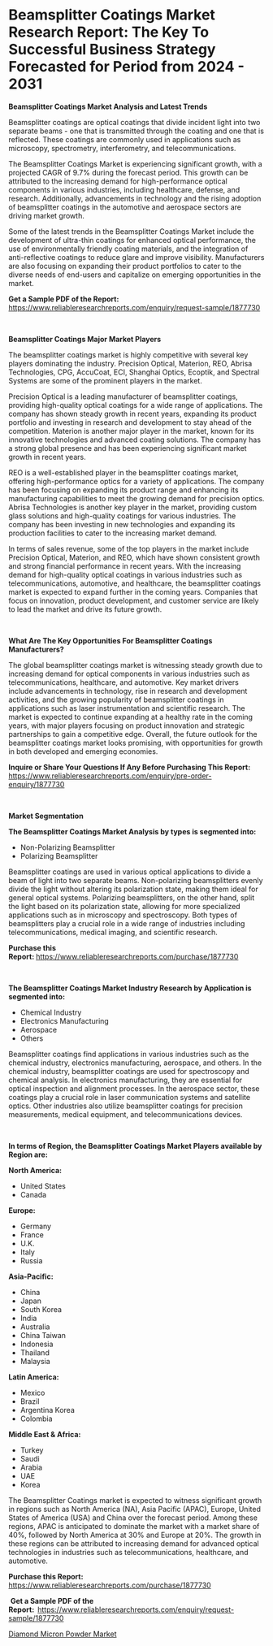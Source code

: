 <p><h1>Beamsplitter Coatings Market Research Report: The Key To Successful Business Strategy Forecasted for Period from 2024 - 2031</h1></p><p><strong>Beamsplitter Coatings Market Analysis and Latest Trends</strong></p>
<p><p>Beamsplitter coatings are optical coatings that divide incident light into two separate beams - one that is transmitted through the coating and one that is reflected. These coatings are commonly used in applications such as microscopy, spectrometry, interferometry, and telecommunications.</p><p>The Beamsplitter Coatings Market is experiencing significant growth, with a projected CAGR of 9.7% during the forecast period. This growth can be attributed to the increasing demand for high-performance optical components in various industries, including healthcare, defense, and research. Additionally, advancements in technology and the rising adoption of beamsplitter coatings in the automotive and aerospace sectors are driving market growth.</p><p>Some of the latest trends in the Beamsplitter Coatings Market include the development of ultra-thin coatings for enhanced optical performance, the use of environmentally friendly coating materials, and the integration of anti-reflective coatings to reduce glare and improve visibility. Manufacturers are also focusing on expanding their product portfolios to cater to the diverse needs of end-users and capitalize on emerging opportunities in the market.</p></p>
<p><strong>Get a Sample PDF of the Report:&nbsp;</strong> <a href="https://www.reliableresearchreports.com/enquiry/request-sample/1877730">https://www.reliableresearchreports.com/enquiry/request-sample/1877730</a></p>
<p>&nbsp;</p>
<p><strong>Beamsplitter Coatings Major Market Players</strong></p>
<p><p>The beamsplitter coatings market is highly competitive with several key players dominating the industry. Precision Optical, Materion, REO, Abrisa Technologies, CPG, AccuCoat, ECI, Shanghai Optics, Ecoptik, and Spectral Systems are some of the prominent players in the market.</p><p>Precision Optical is a leading manufacturer of beamsplitter coatings, providing high-quality optical coatings for a wide range of applications. The company has shown steady growth in recent years, expanding its product portfolio and investing in research and development to stay ahead of the competition. Materion is another major player in the market, known for its innovative technologies and advanced coating solutions. The company has a strong global presence and has been experiencing significant market growth in recent years.</p><p>REO is a well-established player in the beamsplitter coatings market, offering high-performance optics for a variety of applications. The company has been focusing on expanding its product range and enhancing its manufacturing capabilities to meet the growing demand for precision optics. Abrisa Technologies is another key player in the market, providing custom glass solutions and high-quality coatings for various industries. The company has been investing in new technologies and expanding its production facilities to cater to the increasing market demand.</p><p>In terms of sales revenue, some of the top players in the market include Precision Optical, Materion, and REO, which have shown consistent growth and strong financial performance in recent years. With the increasing demand for high-quality optical coatings in various industries such as telecommunications, automotive, and healthcare, the beamsplitter coatings market is expected to expand further in the coming years. Companies that focus on innovation, product development, and customer service are likely to lead the market and drive its future growth.</p></p>
<p>&nbsp;</p>
<p><strong>What Are The Key Opportunities For Beamsplitter Coatings Manufacturers?</strong></p>
<p><p>The global beamsplitter coatings market is witnessing steady growth due to increasing demand for optical components in various industries such as telecommunications, healthcare, and automotive. Key market drivers include advancements in technology, rise in research and development activities, and the growing popularity of beamsplitter coatings in applications such as laser instrumentation and scientific research. The market is expected to continue expanding at a healthy rate in the coming years, with major players focusing on product innovation and strategic partnerships to gain a competitive edge. Overall, the future outlook for the beamsplitter coatings market looks promising, with opportunities for growth in both developed and emerging economies.</p></p>
<p><strong>Inquire or Share Your Questions If Any Before Purchasing This Report:</strong> <a href="https://www.reliableresearchreports.com/enquiry/pre-order-enquiry/1877730">https://www.reliableresearchreports.com/enquiry/pre-order-enquiry/1877730</a></p>
<p>&nbsp;</p>
<p><strong>Market Segmentation</strong></p>
<p><strong>The Beamsplitter Coatings Market Analysis by types is segmented into:</strong></p>
<p><ul><li>Non-Polarizing Beamsplitter</li><li>Polarizing Beamsplitter</li></ul></p>
<p><p>Beamsplitter coatings are used in various optical applications to divide a beam of light into two separate beams. Non-polarizing beamsplitters evenly divide the light without altering its polarization state, making them ideal for general optical systems. Polarizing beamsplitters, on the other hand, split the light based on its polarization state, allowing for more specialized applications such as in microscopy and spectroscopy. Both types of beamsplitters play a crucial role in a wide range of industries including telecommunications, medical imaging, and scientific research.</p></p>
<p><strong>Purchase this Report:&nbsp;</strong><a href="https://www.reliableresearchreports.com/purchase/1877730">https://www.reliableresearchreports.com/purchase/1877730</a></p>
<p>&nbsp;</p>
<p><strong>The Beamsplitter Coatings Market Industry Research by Application is segmented into:</strong></p>
<p><ul><li>Chemical Industry</li><li>Electronics Manufacturing</li><li>Aerospace</li><li>Others</li></ul></p>
<p><p>Beamsplitter coatings find applications in various industries such as the chemical industry, electronics manufacturing, aerospace, and others. In the chemical industry, beamsplitter coatings are used for spectroscopy and chemical analysis. In electronics manufacturing, they are essential for optical inspection and alignment processes. In the aerospace sector, these coatings play a crucial role in laser communication systems and satellite optics. Other industries also utilize beamsplitter coatings for precision measurements, medical equipment, and telecommunications devices.</p></p>
<p>&nbsp;</p>
<p><strong>In terms of Region, the Beamsplitter Coatings Market Players available by Region are:</strong></p>
<p>
    <p> <strong> North America: </strong>
        <ul>
            <li>United States</li>
            <li>Canada</li>
        </ul>
        </p> 
    <p> <strong> Europe: </strong>
        <ul>
            <li>Germany</li>
            <li>France</li>
            <li>U.K.</li>
            <li>Italy</li>
            <li>Russia</li>
        </ul>
        </p> 
    <p> <strong> Asia-Pacific: </strong>
        <ul>
            <li>China</li>
            <li>Japan</li>
            <li>South Korea</li>
            <li>India</li>
            <li>Australia</li>
            <li>China Taiwan</li>
            <li>Indonesia</li>
            <li>Thailand</li>
            <li>Malaysia</li>
        </ul>
        </p> 
    <p> <strong> Latin America: </strong>
        <ul>
            <li>Mexico</li>
            <li>Brazil</li>
            <li>Argentina Korea</li>
            <li>Colombia</li>
        </ul>
        </p> 
    <p> <strong> Middle East & Africa: </strong>
        <ul>
            <li>Turkey</li>
            <li>Saudi</li>
            <li>Arabia</li>
            <li>UAE</li>
            <li>Korea</li>
        </ul>
    </p>
    </p>
<p><p>The Beamsplitter Coatings market is expected to witness significant growth in regions such as North America (NA), Asia Pacific (APAC), Europe, United States of America (USA) and China over the forecast period. Among these regions, APAC is anticipated to dominate the market with a market share of 40%, followed by North America at 30% and Europe at 20%. The growth in these regions can be attributed to increasing demand for advanced optical technologies in industries such as telecommunications, healthcare, and automotive.</p></p>
<p><strong>Purchase this Report: </strong><a href="https://www.reliableresearchreports.com/purchase/1877730">https://www.reliableresearchreports.com/purchase/1877730</a></p>
<p>&nbsp;<strong>Get a Sample PDF of the Report:&nbsp;&nbsp;</strong><a href="https://www.reliableresearchreports.com/enquiry/request-sample/1877730">https://www.reliableresearchreports.com/enquiry/request-sample/1877730</a></p>
<p><strong></strong></p>
<p><p><a href="https://github.com/nancykennedykellievqfqt2/Market-Research-Report-List-1/blob/main/diamond-micron-powder-market.md">Diamond Micron Powder Market</a></p></p>